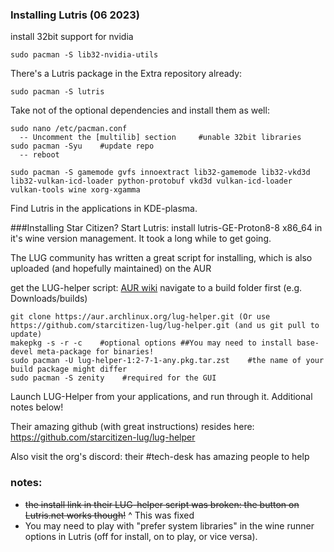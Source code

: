 ### Installing Lutris (06 2023)

install 32bit support for nvidia
```
sudo pacman -S lib32-nvidia-utils
```
There's a Lutris package in the Extra repository already:
```
sudo pacman -S lutris
```


Take not of the optional dependencies and install them as well:
```
sudo nano /etc/pacman.conf
  -- Uncomment the [multilib] section     #unable 32bit libraries
sudo pacman -Syu    #update repo
  -- reboot
```
```
sudo pacman -S gamemode gvfs innoextract lib32-gamemode lib32-vkd3d lib32-vulkan-icd-loader python-protobuf vkd3d vulkan-icd-loader vulkan-tools wine xorg-xgamma
```
Find Lutris in the applications in KDE-plasma.

###Installing Star Citizen?
Start Lutris: install lutris-GE-Proton8-8 x86_64 in it's wine version management. It took a long while to get going.

The LUG community has written a great script for installing, which is also uploaded (and hopefully maintained) on the AUR

get the LUG-helper script:
[AUR wiki](https://wiki.archlinux.org/title/Arch_User_Repository)
navigate to a build folder first (e.g. Downloads/builds)
```
git clone https://aur.archlinux.org/lug-helper.git (Or use https://github.com/starcitizen-lug/lug-helper.git (and us git pull to update)
makepkg -s -r -c    #optional options ##You may need to install base-devel meta-package for binaries!
sudo pacman -U lug-helper-1:2-7-1-any.pkg.tar.zst    #the name of your build package might differ
sudo pacman -S zenity    #required for the GUI
```
Launch LUG-Helper from your applications, and run through it. Additional notes below!

Their amazing github (with great instructions) resides here: https://github.com/starcitizen-lug/lug-helper

Also visit the org's discord: their #tech-desk has amazing people to help

### notes:
- ~~the install link in their LUG-helper script was broken: the button on Lutris.net works though!~~
    ^ This was fixed
- You may need to play with "prefer system libraries" in the wine runner options in Lutris (off for install, on to play, or vice versa).
